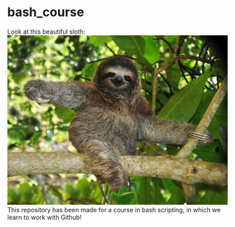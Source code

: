 # bash_course

Look at this beautiful sloth:
![alt text](https://github.com/EllenvdL/bash_course/blob/main/28SLOT-jumbo.jpg%3Fquality%3D75 "Sloth")
This repository has been made for a course in bash scripting, in which we learn to work with Github!

